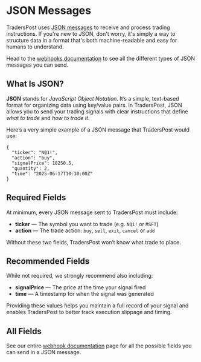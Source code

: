# JSON Messages

TradersPost uses [JSON messages](https://en.wikipedia.org/wiki/JSON) to receive and process trading instructions. If you're new to JSON, don't worry, it's simply a way to structure data in a format that's both machine-readable and easy for humans to understand.

Head to the [webhooks documentation](webhooks.md) to see all the different types of JSON messages you can send.

## What Is JSON?

**JSON** stands for _JavaScript Object Notation_. It’s a simple, text-based format for organizing data using key/value pairs. In TradersPost, JSON allows you to send your trading signals with clear instructions that define _what to trade_ and _how to trade it_.

Here’s a very simple example of a JSON message that TradersPost would use:

```json5
{
  "ticker": "NQ1!",
  "action": "buy",
  "signalPrice": 18250.5,
  "quantity": 2,
  "time": "2025-06-17T10:30:00Z"
}
```

## Required Fields

At minimum, every JSON message sent to TradersPost must include:

* **ticker** — The symbol you want to trade (e.g. `NQ1!` or `MSFT`)
* **action** — The trade action: `buy`, `sell`,  `exit`, `cancel` or `add`&#x20;

Without these two fields, TradersPost won’t know what trade to place.

## Recommended Fields

While not required, we strongly recommend also including:

* **signalPrice** — The price at the time your signal fired
* **time** — A timestamp for when the signal was generated

Providing these values helps you maintain a full record of your signal and enables TradersPost to better track execution slippage and timing.

## All Fields

See our entire [webhook documentation](webhooks.md) page for all the possible fields you can send in a JSON message.

